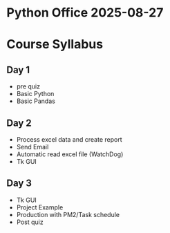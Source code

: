 # Python Office 2025-08-27

# Course Syllabus

## Day 1
- pre quiz
- Basic Python
- Basic Pandas

## Day 2
- Process excel data and create report 
- Send Email
- Automatic read excel file (WatchDog)
- Tk GUI

## Day 3 
- Tk GUI
- Project Example  
- Production with PM2/Task schedule
- Post quiz